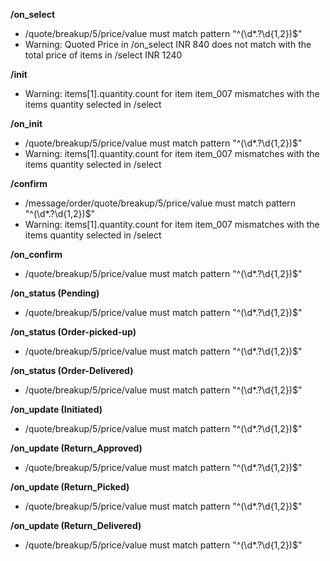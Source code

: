 **/on_select**
- /quote/breakup/5/price/value must match pattern "^(\d*.?\d{1,2})$"
- Warning: Quoted Price in /on_select INR 840 does not match with the total price of items in /select INR 1240

**/init**
- Warning: items[1].quantity.count for item item_007 mismatches with the items quantity selected in /select

**/on_init**
- /quote/breakup/5/price/value must match pattern "^(\d*.?\d{1,2})$"
- Warning: items[1].quantity.count for item item_007 mismatches with the items quantity selected in /select

**/confirm**
- /message/order/quote/breakup/5/price/value must match pattern "^(\d*.?\d{1,2})$"
- Warning: items[1].quantity.count for item item_007 mismatches with the items quantity selected in /select

**/on_confirm**
- /quote/breakup/5/price/value must match pattern "^(\d*.?\d{1,2})$"

**/on_status (Pending)**
- /quote/breakup/5/price/value must match pattern "^(\d*.?\d{1,2})$"

**/on_status (Order-picked-up)**
- /quote/breakup/5/price/value must match pattern "^(\d*.?\d{1,2})$"

**/on_status (Order-Delivered)**
- /quote/breakup/5/price/value must match pattern "^(\d*.?\d{1,2})$"

**/on_update (Initiated)**
- /quote/breakup/5/price/value must match pattern "^(\d*.?\d{1,2})$"

**/on_update (Return_Approved)**
- /quote/breakup/5/price/value must match pattern "^(\d*.?\d{1,2})$"

**/on_update (Return_Picked)**
- /quote/breakup/5/price/value must match pattern "^(\d*.?\d{1,2})$"

**/on_update (Return_Delivered)**
- /quote/breakup/5/price/value must match pattern "^(\d*.?\d{1,2})$"

